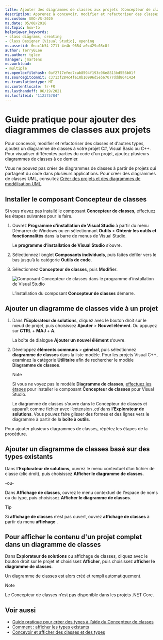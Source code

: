 ```yaml
---
title: Ajouter des diagrammes de classes aux projets (Concepteur de classes)
description: Apprenez à concevoir, modifier et refactoriser des classes et d’autres types, ajoutez un diagramme de classes à votre projet C#, Visual Basic ou C++.
ms.custom: SEO-VS-2020
ms.date: 05/08/2018
ms.topic: how-to
helpviewer_keywords:
- class diagrams, creating
- Class Designer [Visual Studio], opening
ms.assetid: 0eac1b54-2711-4e4b-9654-a0c429c08c8f
author: TerryGLee
ms.author: tglee
manager: jmartens
ms.workload:
- multiple
ms.openlocfilehash: 0af2717efec7cab8594f193c06e8813bd556b01f
ms.sourcegitcommit: c3713f284c4fe10b10996d5eb67077ddd8641424
ms.translationtype: MT
ms.contentlocale: fr-FR
ms.lasthandoff: 06/19/2021
ms.locfileid: "112375784"
---
```

# <a name="how-to-add-class-diagrams-to-projects"></a>Guide pratique pour ajouter des diagrammes de classes aux projets

Pour concevoir, modifier et refactoriser des classes et d'autres types, ajoutez un diagramme de classes à votre projet C#, Visual Basic ou C++. Pour visualiser différentes parties du code d'un projet, ajoutez plusieurs diagrammes de classes à ce dernier.

Vous ne pouvez pas créer de diagrammes de classes à partir de projets qui partagent du code dans plusieurs applications. Pour créer des diagrammes de classes UML, consultez [Créer des projets et des diagrammes de modélisation UML](https://devblogs.microsoft.com/devops/uml-designers-have-been-removed-layer-designer-now-supports-live-architectural-analysis/).

## <a name="install-the-class-designer-component"></a>Installer le composant Concepteur de classes

Si vous n’avez pas installé le composant **Concepteur de classes**, effectuez les étapes suivantes pour le faire.

1. Ouvrez **Programme d’installation de Visual Studio** à partir du menu Démarrer de Windows ou en sélectionnant **Outils** > **Obtenir les outils et fonctionnalités** dans la barre de menus de Visual Studio.

   Le **programme d’installation de Visual Studio** s’ouvre.

1. Sélectionnez l’onglet **Composants individuels**, puis faites défiler vers le bas jusqu’à la catégorie **Outils de code**.

1. Sélectionnez **Concepteur de classes**, puis **Modifier**.

   ![Composant Concepteur de classes dans le programme d’installation de Visual Studio](media/class-designer-component.png)

   L’installation du composant **Concepteur de classes** démarre.

## <a name="add-a-blank-class-diagram-to-a-project"></a>Ajouter un diagramme de classes vide à un projet

1. Dans **l’Explorateur de solutions**, cliquez avec le bouton droit sur le nœud de projet, puis choisissez **Ajouter** > **Nouvel élément**. Ou appuyez sur **CTRL** + **MAJ** + **A**.

   La boîte de dialogue **Ajouter un nouvel élément** s’ouvre.

2. Développez **éléments communs**  >  **général**, puis sélectionnez **diagramme de classes** dans la liste modèle. Pour les projets Visual C++, examinez la catégorie **Utilitaire** afin de rechercher le modèle **Diagramme de classes**.

   > [!NOTE]
   > Si vous ne voyez pas le modèle **Diagramme de classes**, [effectuez les étapes](#install-the-class-designer-component) pour installer le composant **Concepteur de classes** pour Visual Studio.

   Le diagramme de classes s’ouvre dans le Concepteur de classes et apparaît comme fichier avec l’extension *.cd* dans **l’Explorateur de solutions**. Vous pouvez faire glisser des formes et des lignes vers le diagramme à partir de la **boîte à outils**.

Pour ajouter plusieurs diagrammes de classes, répétez les étapes de la procédure.

## <a name="add-a-class-diagram-based-on-existing-types"></a>Ajouter un diagramme de classes basé sur des types existants

Dans **l’Explorateur de solutions**, ouvrez le menu contextuel d’un fichier de classe (clic droit), puis choisissez **Afficher le diagramme de classes**.

-ou-

Dans **Affichage de classes**, ouvrez le menu contextuel de l’espace de noms ou du type, puis choisissez **Afficher le diagramme de classes**.

> [!TIP]
> Si **affichage de classes** n’est pas ouvert, ouvrez **affichage de classes** à partir du menu **affichage** .

## <a name="to-display-the-contents-of-a-complete-project-in-a-class-diagram"></a>Pour afficher le contenu d'un projet complet dans un diagramme de classes

Dans **Explorateur de solutions** ou affichage de classes, cliquez avec le bouton droit sur le projet et choisissez **Afficher**, puis choisissez **afficher le diagramme de classes**.

Un diagramme de classes est alors créé et rempli automatiquement.

> [!NOTE]
> Le Concepteur de classes n’est pas disponible dans les projets .NET Core.

## <a name="see-also"></a>Voir aussi

- [Guide pratique pour créer des types à l’aide du Concepteur de classes](how-to-create-types.md)
- [Comment : afficher les types existants](how-to-view-existing-types.md)
- [Concevoir et afficher des classes et des types](designing-and-viewing-classes-and-types.md)
